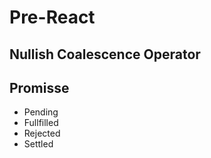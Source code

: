 # Pre-React

## Nullish Coalescence Operator

## Promisse

- Pending
- Fullfilled
- Rejected
- Settled
